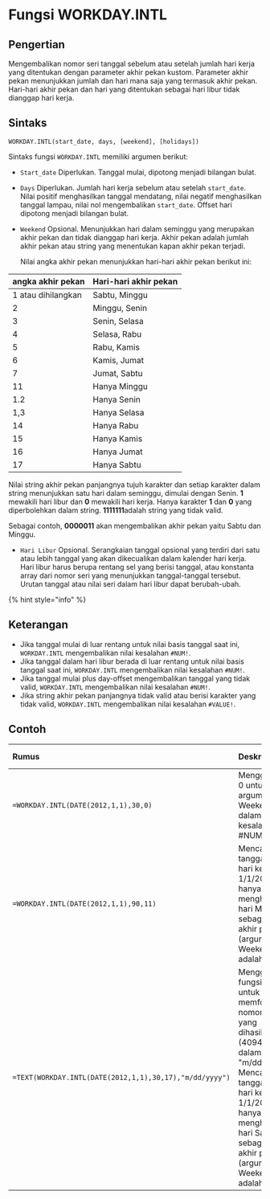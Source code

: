 # Fungsi WORKDAY.INTL

## Pengertian

Mengembalikan nomor seri tanggal sebelum atau setelah jumlah hari kerja yang ditentukan dengan parameter akhir pekan kustom. Parameter akhir pekan menunjukkan jumlah dan hari mana saja yang termasuk akhir pekan. Hari-hari akhir pekan dan hari yang ditentukan sebagai hari libur tidak dianggap hari kerja.

## Sintaks

`WORKDAY.INTL(start_date, days, [weekend], [holidays])`

Sintaks fungsi `WORKDAY.INTL` memiliki argumen berikut:

* `Start_date`    Diperlukan. Tanggal mulai, dipotong menjadi bilangan bulat.
* `Days`    Diperlukan. Jumlah hari kerja sebelum atau setelah `start_date`. Nilai positif menghasilkan tanggal mendatang, nilai negatif menghasilkan tanggal lampau, nilai nol mengembalikan `start_date`. Offset hari dipotong menjadi bilangan bulat.
* `Weekend` Opsional. Menunjukkan hari dalam seminggu yang merupakan akhir pekan dan tidak dianggap hari kerja. Akhir pekan adalah jumlah akhir pekan atau string yang menentukan kapan akhir pekan terjadi.

  Nilai angka akhir pekan menunjukkan hari-hari akhir pekan berikut ini:

| **angka akhir pekan** | **Hari-hari akhir pekan** |
| :--- | :--- |
| 1 atau dihilangkan | Sabtu, Minggu |
| 2 | Minggu, Senin |
| 3 | Senin, Selasa |
| 4 | Selasa, Rabu |
| 5 | Rabu, Kamis |
| 6 | Kamis, Jumat |
| 7 | Jumat, Sabtu |
| 11 | Hanya Minggu |
| 1.2 | Hanya Senin |
| 1,3 | Hanya Selasa |
| 14 | Hanya Rabu |
| 15 | Hanya Kamis |
| 16 | Hanya Jumat |
| 17 | Hanya Sabtu |

Nilai string akhir pekan panjangnya tujuh karakter dan setiap karakter dalam string menunjukkan satu hari dalam seminggu, dimulai dengan Senin. **1** mewakili hari libur dan **0** mewakili hari kerja. Hanya karakter **1** dan **0** yang diperbolehkan dalam string. **1111111**adalah string yang tidak valid.

Sebagai contoh, **0000011** akan mengembalikan akhir pekan yaitu Sabtu dan Minggu.

* `Hari Libur`    Opsional. Serangkaian tanggal opsional yang terdiri dari satu atau lebih tanggal yang akan dikecualikan dalam kalender hari kerja. Hari libur harus berupa rentang sel yang berisi tanggal, atau konstanta array dari nomor seri yang menunjukkan tanggal-tanggal tersebut. Urutan tanggal atau nilai seri dalam hari libur dapat berubah-ubah.

{% hint style="info" %}

## Keterangan

* Jika tanggal mulai di luar rentang untuk nilai basis tanggal saat ini, `WORKDAY.INTL` mengembalikan nilai kesalahan `#NUM!`.
* Jika tanggal dalam hari libur berada di luar rentang untuk nilai basis tanggal saat ini, `WORKDAY.INTL` mengembalikan nilai kesalahan `#NUM!`.
* Jika tanggal mulai plus day-offset mengembalikan tanggal yang tidak valid, `WORKDAY.INTL` mengembalikan nilai kesalahan `#NUM!`.
* Jika string akhir pekan panjangnya tidak valid atau berisi karakter yang tidak valid, `WORKDAY.INTL` mengembalikan nilai kesalahan `#VALUE!`.

## Contoh

| **Rumus** | **Deskripsi** | **Hasil Langsung** |
| :--- | :--- | :--- |
| `=WORKDAY.INTL(DATE(2012,1,1),30,0)` | Menggunakan 0 untuk hasil argumen Weekend dalam kesalahan \#NUM!. | `#NUM!` |
| `=WORKDAY.INTL(DATE(2012,1,1),90,11)` | Mencari tanggal 90 hari kerja dari 1/1/2012, hanya menghitung hari Minggu sebagai hari akhir pekan \(argumen Weekend adalah 11\). | 41013 |
| `=TEXT(WORKDAY.INTL(DATE(2012,1,1),30,17),"m/dd/yyyy")` | Menggunakan fungsi `TEXT` untuk memformat nomor seri yang dihasilkan \(40944\) dalam format "m/dd/yyyy". Mencari tanggal 30 hari kerja dari 1/1/2012, hanya menghitung hari Sabtu sebagai hari akhir pekan \(argumen Weekend adalah 17\). | 2/05/2012 |


